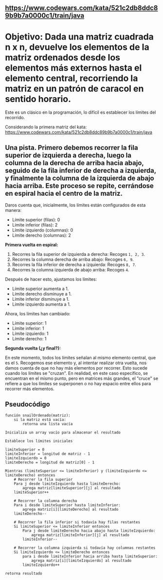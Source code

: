 ## https://www.codewars.com/kata/521c2db8ddc89b9b7a0000c1/train/java

# Objetivo: Dada una matriz cuadrada n x n, devuelve los elementos de la matriz ordenados desde los elementos más externos hasta el elemento central, recorriendo la matriz en un patrón de caracol en sentido horario.

Este es un clásico en la programación, lo difícil es establecer los límites del recorrido.

Considerando la primera matriz del kata: https://www.codewars.com/kata/521c2db8ddc89b9b7a0000c1/train/java

## Una pista. Primero debemos recorrer la fila superior de izquierda a derecha, luego la columna de la derecha de arriba hacia abajo, seguido de la fila inferior de derecha a izquierda, y finalmente la columna de la izquierda de abajo hacia arriba. Este proceso se repite, cerrándose en espiral hacia el centro de la matriz.

Daros cuenta que, inicialmente, los límites están configurados de esta manera:

- Límite superior (filas): 0
- Límite inferior (filas): 2
- Límite izquierdo (columnas): 0
- Límite derecho (columnas): 2

**Primera vuelta en espiral:**

1. Recorres la fila superior de izquierda a derecha: Recoges `1, 2, 3`.
2. Recorres la columna derecha de arriba abajo: Recoges `6, 9`.
3. Recorres la fila inferior de derecha a izquierda: Recoges `8, 7`.
4. Recorres la columna izquierda de abajo arriba: Recoges `4`.

Después de hacer esto, ajustamos los límites:

- Límite superior aumenta a 1.
- Límite derecho disminuye a 1.
- Límite inferior disminuye a 1.
- Límite izquierdo aumenta a 1.

Ahora, los límites han cambiado:

- Límite superior: 1
- Límite inferior: 1
- Límite izquierdo: 1
- Límite derecho: 1

**Segunda vuelta (¿y final?):**

En este momento, todos los límites señalan al mismo elemento central, que es el `5`. Recogemos ese elemento y, al intentar realizar otra vuelta, nos damos cuenta de que no hay más elementos por recorrer. Esto sucede cuando los límites se "cruzan". En realidad, en este caso específico, se encuentran en el mismo punto, pero en matrices más grandes, el "cruce" se refiere a que los límites se superponen o no hay espacio entre ellos para recorrer más elementos.

## Pseudocódigo

    función snailOrdenado(matriz):
        si la matriz está vacía:
            retorna una lista vacía

    Inicializa un array vacío para almacenar el resultado

    Establece los límites iniciales
    
    limiteSuperior = 0
    limiteInferior = longitud de matriz - 1
    limiteIzquierdo = 0
    limiteDerecho = longitud de matriz[0] - 1

    Mientras (limiteSuperior <= limiteInferior) y (limiteIzquierdo <= limiteDerecho) entonces
        # Recorrer la fila superior
        Para j desde limiteIzquierdo hasta limiteDerecho:
            agrega matriz[limiteSuperior][j] al resultado
        limiteSuperior++

        # Recorrer la columna derecha
        Para i desde limiteSuperior hasta limiteInferior:
            agrega matriz[i][limiteDerecho] al resultado
        limiteDerecho--

        # Recorrer la fila inferior si todavía hay filas restantes
        Si limiteSuperior <= limiteInferior entonces
            Para j desde limiteDerecho hacia abajo hasta limiteIzquierdo:
                agrega matriz[limiteInferior][j] al resultado
            limiteInferior--

        # Recorrer la columna izquierda si todavía hay columnas restantes
        Si limiteIzquierdo <= limiteDerecho entonces
            para i desde limiteInferior hacia arriba hasta limiteSuperior:
                agrega matriz[i][limiteIzquierdo] al resultado
            limiteIzquierdo++

    retorna resultado


